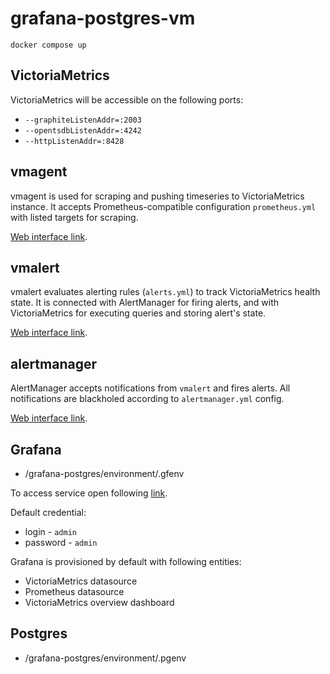 # grafana-postgres-vm

`docker compose up`



## VictoriaMetrics

VictoriaMetrics will be accessible on the following ports:

* `--graphiteListenAddr=:2003`
* `--opentsdbListenAddr=:4242`
* `--httpListenAddr=:8428`

## vmagent

vmagent is used for scraping and pushing timeseries to
VictoriaMetrics instance. It accepts Prometheus-compatible
configuration `prometheus.yml` with listed targets for scraping.

[Web interface link](http://localhost:8429/).

## vmalert

vmalert evaluates alerting rules (`alerts.yml`) to track VictoriaMetrics
health state. It is connected with AlertManager for firing alerts,
and with VictoriaMetrics for executing queries and storing alert's state.

[Web interface link](http://localhost:8880/).

## alertmanager

AlertManager accepts notifications from `vmalert` and fires alerts.
All notifications are blackholed according to `alertmanager.yml` config.

[Web interface link](http://localhost:9093/).

## Grafana

* /grafana-postgres/environment/.gfenv

To access service open following [link](http://localhost:3000).

Default credential:

* login - `admin`
* password - `admin`

Grafana is provisioned by default with following entities:

* VictoriaMetrics datasource
* Prometheus datasource
* VictoriaMetrics overview dashboard

## Postgres

* /grafana-postgres/environment/.pgenv



